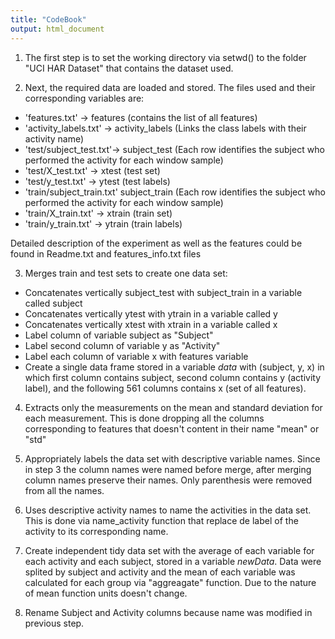 ```yaml
---
title: "CodeBook"
output: html_document
---
```


1. The first step is to set the working directory via setwd() to the folder "UCI HAR Dataset" that contains the dataset used.

2. Next, the required data are loaded and stored. The files used and their corresponding variables are:

  - 'features.txt' -> features (contains the list of all features) 
  - 'activity\_labels.txt' -> activity\_labels (Links the class labels with their activity name)
  - 'test/subject\_test.txt'-> subject\_test (Each row identifies the subject who performed the activity for each window sample)
  - 'test/X_test.txt' -> xtest (test set)
  - 'test/y_test.txt' -> ytest (test labels)
  - 'train/subject\_train.txt' subject\_train (Each row identifies the subject who performed the activity for each window sample)
  - 'train/X_train.txt' -> xtrain (train set)
  - 'train/y_train.txt' -> ytrain (train labels)
  
  Detailed description of the experiment as well as the features could be found in Readme.txt and features_info.txt files
  

3. Merges train and test sets to create one data set:
  * Concatenates vertically subject\_test with subject_train in a variable called subject
  * Concatenates vertically ytest with ytrain in a variable called y
  * Concatenates vertically xtest with xtrain in a variable called x
  * Label column of variable subject as "Subject"
  * Label second column of variable y as "Activity"
  * Label each column of variable x with features variable
  * Create a single data frame stored in a variable _data_ with (subject, y, x) in which first column contains subject, second column contains y (activity label), and the following 561 columns contains x (set of all features).
  
4. Extracts only the measurements on the mean and standard deviation for each measurement. This is done dropping 
all the columns corresponding to features that doesn't content in their name "mean" or "std"

5. Appropriately labels the data set with descriptive variable names. Since in step 3 the column names were named before merge, after merging column names preserve their names. Only parenthesis were removed from all the names.

6. Uses descriptive activity names to name the activities in the data set. This is done via name_activity function that replace de label of the activity to its corresponding name.

7. Create independent tidy data set with the average of each variable for each activity and each subject, stored in a variable _newData_. Data were splited by subject and activity and the mean of each variable was calculated for each group via "aggreagate" function. Due to the nature of mean function units doesn't change.

8. Rename Subject and Activity columns because name was modified in previous step.
  
